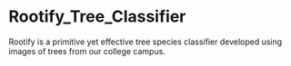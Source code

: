 # Rootify_Tree_Classifier
Rootify is a primitive yet effective tree species classifier developed using images of trees from our college campus.
